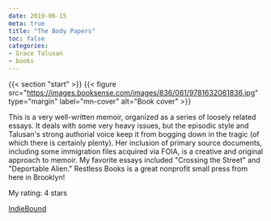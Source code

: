 ```yaml
---
date: 2019-06-15
meta: true
title: "The Body Papers"
toc: false
categories:
- Grace Talusan
- books
---
```


{{< section "start" >}}
{{< figure src="https://images.booksense.com/images/836/061/9781632061836.jpg" type="margin" label="mn-cover" alt="Book cover" >}}

This is a very well-written memoir, organized as a series of loosely related essays. It deals with some very heavy issues, but the episodic style and Talusan's strong authorial voice keep it from bogging down in the tragic (of which there is certainly plenty). Her inclusion of primary source documents, including some immigration files acquired via FOIA, is a creative and original approach to memoir. My favorite essays included "Crossing the Street" and "Deportable Alien." Restless Books is a great nonprofit small press from here in Brooklyn!

My rating: 4 stars  

[IndieBound](https://www.indiebound.org/book/9781632061836)
